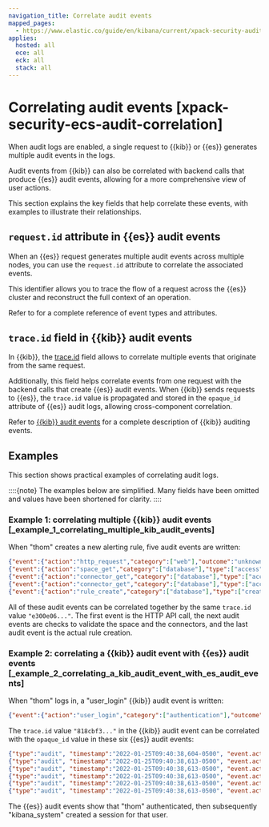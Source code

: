 ```yaml
---
navigation_title: Correlate audit events
mapped_pages:
  - https://www.elastic.co/guide/en/kibana/current/xpack-security-audit-logging.html
applies:
  hosted: all
  ece: all
  eck: all
  stack: all
---
```


# Correlating audit events [xpack-security-ecs-audit-correlation]

When audit logs are enabled, a single request to {{kib}} or {{es}} generates multiple audit events in the logs.

Audit events from {{kib}} can also be correlated with backend calls that produce {{es}} audit events, allowing for a more comprehensive view of user actions.

This section explains the key fields that help correlate these events, with examples to illustrate their relationships.

## `request.id` attribute in {{es}} audit events

When an {{es}} request generates multiple audit events across multiple nodes, you can use the `request.id` attribute to correlate the associated events.

This identifier allows you to trace the flow of a request across the {{es}} cluster and reconstruct the full context of an operation.

Refer to [](./elasticsearch-audit-events.md) for a complete reference of event types and attributes.

## `trace.id` field in {{kib}} audit events

In {{kib}}, the [trace.id](https://www.elastic.co/guide/en/kibana/current/xpack-security-audit-logging.html#field-trace-id) field allows to correlate multiple events that originate from the same request.

Additionally, this field helps correlate events from one request with the backend calls that create {{es}} audit events. When {{kib}} sends requests to {{es}}, the `trace.id` value is propagated and stored in the `opaque_id` attribute of {{es}} audit logs, allowing cross-component correlation.

Refer to [{{kib}} audit events](https://www.elastic.co/guide/en/kibana/current/xpack-security-audit-logging.html#xpack-security-ecs-audit-logging) for a complete description of {{kib}} auditing events.

## Examples

This section shows practical examples of correlating audit logs.

::::{note}
The examples below are simplified. Many fields have been omitted and values have been shortened for clarity.
::::

### Example 1: correlating multiple {{kib}} audit events [_example_1_correlating_multiple_kib_audit_events]

When "thom" creates a new alerting rule, five audit events are written:

```json
{"event":{"action":"http_request","category":["web"],"outcome":"unknown"},"http":{"request":{"method":"post"}},"url":{"domain":"localhost","path":"/api/alerting/rule","port":5601,"scheme":"https"},"user":{"name":"thom","roles":["superuser"]},"kibana":{"space_id":"default","session_id":"3dHCZRB..."},"@timestamp":"2022-01-25T13:05:34.449-05:00","message":"User is requesting [/api/alerting/rule] endpoint","trace":{"id":"e300e06..."}}
{"event":{"action":"space_get","category":["database"],"type":["access"],"outcome":"success"},"kibana":{"space_id":"default","session_id":"3dHCZRB...","saved_object":{"type":"space","id":"default"}},"user":{"name":"thom","roles":["superuser"]},"@timestamp":"2022-01-25T13:05:34.454-05:00","message":"User has accessed space [id=default]","trace":{"id":"e300e06..."}}
{"event":{"action":"connector_get","category":["database"],"type":["access"],"outcome":"success"},"kibana":{"space_id":"default","session_id":"3dHCZRB...","saved_object":{"type":"action","id":"5e3b1ae..."}},"user":{"name":"thom","roles":["superuser"]},"@timestamp":"2022-01-25T13:05:34.948-05:00","message":"User has accessed connector [id=5e3b1ae...]","trace":{"id":"e300e06..."}}
{"event":{"action":"connector_get","category":["database"],"type":["access"],"outcome":"success"},"kibana":{"space_id":"default","session_id":"3dHCZRB...","saved_object":{"type":"action","id":"5e3b1ae..."}},"user":{"name":"thom","roles":["superuser"]},"@timestamp":"2022-01-25T13:05:34.956-05:00","message":"User has accessed connector [id=5e3b1ae...]","trace":{"id":"e300e06..."}}
{"event":{"action":"rule_create","category":["database"],"type":["creation"],"outcome":"unknown"},"kibana":{"space_id":"default","session_id":"3dHCZRB...","saved_object":{"type":"alert","id":"64517c3..."}},"user":{"name":"thom","roles":["superuser"]},"@timestamp":"2022-01-25T13:05:34.956-05:00","message":"User is creating rule [id=64517c3...]","trace":{"id":"e300e06..."}}
```

All of these audit events can be correlated together by the same `trace.id` value `"e300e06..."`. The first event is the HTTP API call, the next audit events are checks to validate the space and the connectors, and the last audit event is the actual rule creation.


### Example 2: correlating a {{kib}} audit event with {{es}} audit events [_example_2_correlating_a_kib_audit_event_with_es_audit_events]

When "thom" logs in, a "user_login" {{kib}} audit event is written:

```json
{"event":{"action":"user_login","category":["authentication"],"outcome":"success"},"kibana":{"session_id":"ab93zdA..."},"user":{"name":"thom","roles":["superuser"]},"@timestamp":"2022-01-25T09:40:39.267-05:00","message":"User [thom] has logged in using basic provider [name=basic]","trace":{"id":"818cbf3..."}}
```

The `trace.id` value `"818cbf3..."` in the {{kib}} audit event can be correlated with the `opaque_id` value in these six {{es}} audit events:

```json
{"type":"audit", "timestamp":"2022-01-25T09:40:38,604-0500", "event.action":"access_granted", "user.name":"thom", "user.roles":["superuser"], "request.id":"YCx8wxs...", "action":"cluster:admin/xpack/security/user/authenticate", "request.name":"AuthenticateRequest", "opaque_id":"818cbf3..."}
{"type":"audit", "timestamp":"2022-01-25T09:40:38,613-0500", "event.action":"access_granted", "user.name":"kibana_system", "user.roles":["kibana_system"], "request.id":"Ksx73Ad...", "action":"indices:data/write/index", "request.name":"IndexRequest", "indices":[".kibana_security_session_1"], "opaque_id":"818cbf3..."}
{"type":"audit", "timestamp":"2022-01-25T09:40:38,613-0500", "event.action":"access_granted", "user.name":"kibana_system", "user.roles":["kibana_system"], "request.id":"Ksx73Ad...", "action":"indices:data/write/bulk", "request.name":"BulkRequest", "opaque_id":"818cbf3..."}
{"type":"audit", "timestamp":"2022-01-25T09:40:38,613-0500", "event.action":"access_granted", "user.name":"kibana_system", "user.roles":["kibana_system"], "request.id":"Ksx73Ad...", "action":"indices:data/write/bulk[s]", "request.name":"BulkShardRequest", "indices":[".kibana_security_session_1"], "opaque_id":"818cbf3..."}
{"type":"audit", "timestamp":"2022-01-25T09:40:38,613-0500", "event.action":"access_granted", "user.name":"kibana_system", "user.roles":["kibana_system"], "request.id":"Ksx73Ad...", "action":"indices:data/write/index:op_type/create", "request.name":"BulkItemRequest", "indices":[".kibana_security_session_1"], "opaque_id":"818cbf3..."}
{"type":"audit", "timestamp":"2022-01-25T09:40:38,613-0500", "event.action":"access_granted", "user.name":"kibana_system", "user.roles":["kibana_system"], "request.id":"Ksx73Ad...", "action":"indices:data/write/bulk[s][p]", "request.name":"BulkShardRequest", "indices":[".kibana_security_session_1"], "opaque_id":"818cbf3..."}
```

The {{es}} audit events show that "thom" authenticated, then subsequently "kibana_system" created a session for that user.
